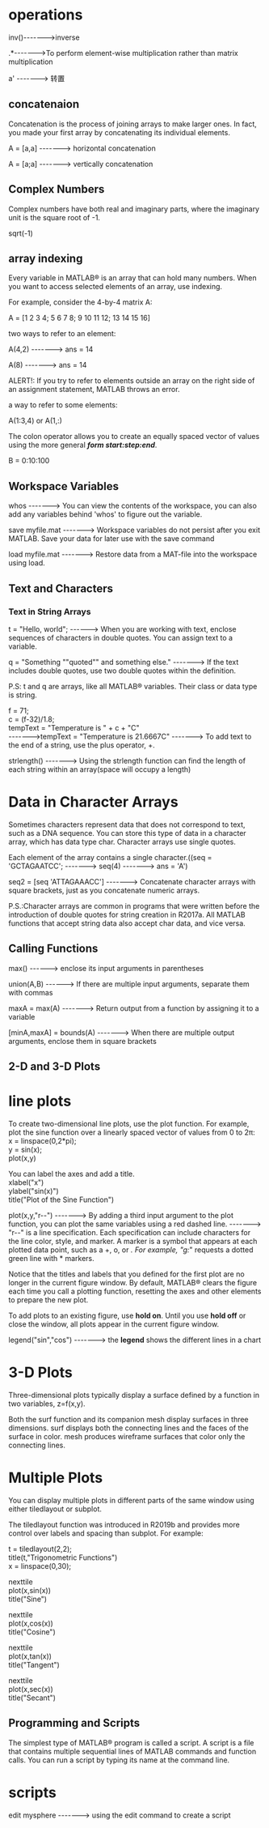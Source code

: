 # operations

inv()------->inverse  

.*------->To perform element-wise multiplication rather than matrix multiplication

a' -------> 转置

## concatenaion

Concatenation is the process of joining arrays to make larger ones. In fact, you made your first array by concatenating its individual elements.

A = [a,a]  ------->  horizontal concatenation

A = [a;a]  ------->  vertically concatenation

## Complex Numbers

Complex numbers have both real and imaginary parts, where the imaginary unit is the square root of -1.

sqrt(-1)

## array indexing

Every variable in MATLAB® is an array that can hold many numbers. When you want to access selected elements of an array, use indexing.

For example, consider the 4-by-4 matrix A:

A = [1 2 3 4; 5 6 7 8; 9 10 11 12; 13 14 15 16]

two ways to refer to an element:

A(4,2) -------> ans = 14

A(8) -------> ans = 14

ALERT!: If you try to refer to elements outside an array on the right side of an assignment statement, MATLAB throws an error.

a way to refer to some elements:

A(1:3,4) or A(1,:)

The colon operator allows you to create an equally spaced vector of values using the more general **_form start:step:end_**.

B = 0:10:100

## Workspace Variables

whos -------> You can view the contents of the workspace, you can also add any variables behind 'whos' to figure out the variable.

save myfile.mat -------> Workspace variables do not persist after you exit MATLAB. Save your data for later use with the save command

load myfile.mat -------> Restore data from a MAT-file into the workspace using load.

## Text and Characters

### Text in String Arrays

t = "Hello, world"; ------> When you are working with text, enclose sequences of characters in double quotes. You can assign text to a variable.

q = "Something ""quoted"" and something else." -------> If the text includes double quotes, use two double quotes within the definition.

P.S: t and q are arrays, like all MATLAB® variables. Their class or data type is string.

f = 71;  
c = (f-32)/1.8;  
tempText = "Temperature is " + c + "C"  
------->tempText = "Temperature is 21.6667C" -------> To add text to the end of a string, use the plus operator, +.

strlength() ------->  Using the strlength function can find the length of each string within an array(space will occupy a length)

# Data in Character Arrays

Sometimes characters represent data that does not correspond to text, such as a DNA sequence. You can store this type of data in a character array, which has data type char. Character arrays use single quotes.

Each element of the array contains a single character.((seq = 'GCTAGAATCC'; -------> seq(4) -------> ans = 'A')

seq2 = [seq 'ATTAGAAACC'] -------> Concatenate character arrays with square brackets, just as you concatenate numeric arrays.  

P.S.:Character arrays are common in programs that were written before the introduction of double quotes for string creation in R2017a. All MATLAB functions that accept string data also accept char data, and vice versa.

## Calling Functions

max() ------>  enclose its input arguments in parentheses

union(A,B) ------> If there are multiple input arguments, separate them with commas

maxA = max(A) -------> Return output from a function by assigning it to a variable

[minA,maxA] = bounds(A) -------> When there are multiple output arguments, enclose them in square brackets

## 2-D and 3-D Plots

# line plots

To create two-dimensional line plots, use the plot function. For example, plot the sine function over a linearly spaced vector of values from 0 to 2π:  
x = linspace(0,2*pi);  
y = sin(x);  
plot(x,y)  

You can label the axes and add a title.  
xlabel("x")  
ylabel("sin(x)")  
title("Plot of the Sine Function")  

plot(x,y,"r--") -------> By adding a third input argument to the plot function, you can plot the same variables using a red dashed line. -------> "r--" is a line specification. Each specification can include characters for the line color, style, and marker. A marker is a symbol that appears at each plotted data point, such as a +, o, or *. For example, "g:*" requests a dotted green line with * markers.

Notice that the titles and labels that you defined for the first plot are no longer in the current figure window. By default, MATLAB® clears the figure each time you call a plotting function, resetting the axes and other elements to prepare the new plot.

To add plots to an existing figure, use **hold on**. Until you use **hold off** or close the window, all plots appear in the current figure window.

legend("sin","cos") ------->  the **legend** shows the different lines in a chart 

# 3-D Plots

Three-dimensional plots typically display a surface defined by a function in two variables, z=f(x,y).

Both the surf function and its companion mesh display surfaces in three dimensions. surf displays both the connecting lines and the faces of the surface in color. mesh produces wireframe surfaces that color only the connecting lines.

# Multiple Plots  
You can display multiple plots in different parts of the same window using either tiledlayout or subplot.

The tiledlayout function was introduced in R2019b and provides more control over labels and spacing than subplot. For example:  

t = tiledlayout(2,2);  
title(t,"Trigonometric Functions")  
x = linspace(0,30);  

nexttile  
plot(x,sin(x))  
title("Sine")  

nexttile  
plot(x,cos(x))  
title("Cosine")  

nexttile  
plot(x,tan(x))  
title("Tangent")  

nexttile  
plot(x,sec(x))  
title("Secant")  

## Programming and Scripts  
The simplest type of MATLAB® program is called a script. A script is a file that contains multiple sequential lines of MATLAB commands and function calls. You can run a script by typing its name at the command line.

# scripts  
edit mysphere ------->  using the edit command to create a script


